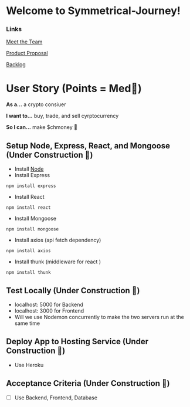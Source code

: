 # Welcome to Symmetrical-Journey!

### Links

[Meet the Team](https://github.com/maceyraejones/symmetrical-journey/wiki)

[Product Proposal](https://github.com/maceyraejones/symmetrical-journey/wiki/Product-Proposal)

[Backlog](https://github.com/maceyraejones/symmetrical-journey/projects/1)

# User Story (Points = Med👕)

**As a...** a crypto consiuer


**I want to...** buy, trade, and sell cyrptocurrency


**So I can...** make $chmoney 🤑


## Setup Node, Express, React, and Mongoose (Under Construction 🚧)
- Install [Node](https://nodejs.org/en/download/)
- Install Express
```
npm install express
```
- Install React
```
npm install react
```
- Install Mongoose
```
npm install mongoose
```
- Install axios (api fetch dependency)
```
npm install axios
```
- Install thunk (middleware for react )
```
npm install thunk
```
## Test Locally (Under Construction 🚧)
- localhost: 5000 for Backend
- localhost: 3000 for Frontend
- Will we use Nodemon concurrently to make the two servers run at the same time

## Deploy App to Hosting Service (Under Construction 🚧)
- Use Heroku

## Acceptance Criteria (Under Construction 🚧)
- [ ] Use Backend, Frontend, Database
